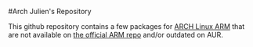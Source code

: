#Arch Julien's Repository

This github repository contains a few packages for [ARCH Linux ARM](http://archlinuxarm.org/) that are not available on [the official ARM repo](http://archlinuxarm.org/developers/github) and/or outdated on AUR.

